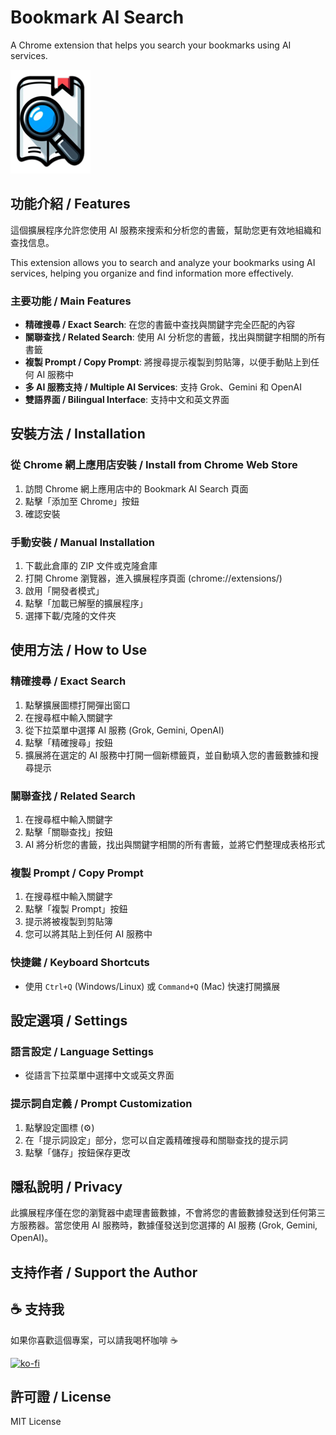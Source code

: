 # Bookmark AI Search

A Chrome extension that helps you search your bookmarks using AI services.

![Bookmark AI Search](icon128.png)

## 功能介紹 / Features

這個擴展程序允許您使用 AI 服務來搜索和分析您的書籤，幫助您更有效地組織和查找信息。

This extension allows you to search and analyze your bookmarks using AI services, helping you organize and find information more effectively.

### 主要功能 / Main Features

- **精確搜尋 / Exact Search**: 在您的書籤中查找與關鍵字完全匹配的內容
- **關聯查找 / Related Search**: 使用 AI 分析您的書籤，找出與關鍵字相關的所有書籤
- **複製 Prompt / Copy Prompt**: 將搜尋提示複製到剪貼簿，以便手動貼上到任何 AI 服務中
- **多 AI 服務支持 / Multiple AI Services**: 支持 Grok、Gemini 和 OpenAI
- **雙語界面 / Bilingual Interface**: 支持中文和英文界面

## 安裝方法 / Installation

### 從 Chrome 網上應用店安裝 / Install from Chrome Web Store

1. 訪問 Chrome 網上應用店中的 Bookmark AI Search 頁面
2. 點擊「添加至 Chrome」按鈕
3. 確認安裝

### 手動安裝 / Manual Installation

1. 下載此倉庫的 ZIP 文件或克隆倉庫
2. 打開 Chrome 瀏覽器，進入擴展程序頁面 (chrome://extensions/)
3. 啟用「開發者模式」
4. 點擊「加載已解壓的擴展程序」
5. 選擇下載/克隆的文件夾

## 使用方法 / How to Use

### 精確搜尋 / Exact Search

1. 點擊擴展圖標打開彈出窗口
2. 在搜尋框中輸入關鍵字
3. 從下拉菜單中選擇 AI 服務 (Grok, Gemini, OpenAI)
4. 點擊「精確搜尋」按鈕
5. 擴展將在選定的 AI 服務中打開一個新標籤頁，並自動填入您的書籤數據和搜尋提示

### 關聯查找 / Related Search

1. 在搜尋框中輸入關鍵字
2. 點擊「關聯查找」按鈕
3. AI 將分析您的書籤，找出與關鍵字相關的所有書籤，並將它們整理成表格形式

### 複製 Prompt / Copy Prompt

1. 在搜尋框中輸入關鍵字
2. 點擊「複製 Prompt」按鈕
3. 提示將被複製到剪貼簿
4. 您可以將其貼上到任何 AI 服務中

### 快捷鍵 / Keyboard Shortcuts

- 使用 `Ctrl+Q` (Windows/Linux) 或 `Command+Q` (Mac) 快速打開擴展

## 設定選項 / Settings

### 語言設定 / Language Settings

- 從語言下拉菜單中選擇中文或英文界面

### 提示詞自定義 / Prompt Customization

1. 點擊設定圖標 (⚙️)
2. 在「提示詞設定」部分，您可以自定義精確搜尋和關聯查找的提示詞
3. 點擊「儲存」按鈕保存更改

## 隱私說明 / Privacy

此擴展程序僅在您的瀏覽器中處理書籤數據，不會將您的書籤數據發送到任何第三方服務器。當您使用 AI 服務時，數據僅發送到您選擇的 AI 服務 (Grok, Gemini, OpenAI)。

## 支持作者 / Support the Author
## ☕ 支持我

如果你喜歡這個專案，可以請我喝杯咖啡 ☕

[![ko-fi](https://ko-fi.com/img/githubbutton_sm.svg)](https://ko-fi.com/E1E11CL6UY)



## 許可證 / License

MIT License
